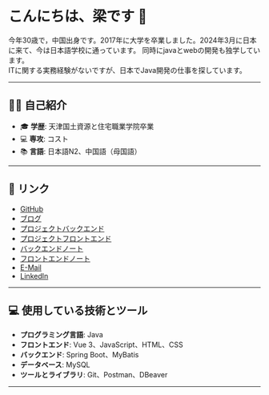 # こんにちは、梁です 👋   

今年30歳で，中国出身です。2017年に大学を卒業しました。2024年3月に日本に来て、今は日本語学校に通っています。 
同時にjavaとwebの開発も独学しています。                                     
ITに関する実務経験がないですが、日本でJava開発の仕事を探しています。

---

## 🧑‍💻 自己紹介

- 🎓 **学歴**: 天津国土資源と住宅職業学院卒業
- 💻 **専攻**: コスト
- 📚 **言語**: 日本語N2、中国語（母国語）

---

## 🚀 リンク

- [GitHub](https://github.com/Silence20240313)
- [ブログ](https://qiita.com/Silence20240313)
- [プロジェクトバックエンド](https://github.com/Silence20240313/Book-Back-End)
- [プロジェクトフロントエンド](https://github.com/Silence20240313/Book-Front-End)
- [バックエンドノート](https://github.com/Silence20240313/java-learning/tree/main/java%E7%AC%94%E8%AE%B0)
- [フロントエンドノート](https://github.com/Silence20240313/java-learning/tree/main/%E5%89%8D%E7%AB%AF%E5%8F%8Asql%E7%AC%94%E8%AE%B0)
- [E-Mail](liangxiaoli378@gmail.com)
- [LinkedIn](your-linkedin-url)
---

## 💻 使用している技術とツール

- **プログラミング言語**: Java
- **フロントエンド**: Vue 3、JavaScript、HTML、CSS
- **バックエンド**: Spring Boot、MyBatis
- **データベース**: MySQL
- **ツールとライブラリ**: Git、Postman、DBeaver
---
